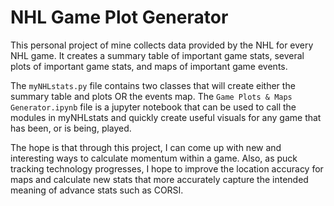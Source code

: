 # NHL Game Plot Generator
This personal project of mine collects data provided by the NHL for every NHL game. 
It creates a summary table of important game stats, several plots of important game stats, and maps of important game events.

The `myNHLstats.py` file contains two classes that will create either the summary table and plots OR the events map. 
The `Game Plots & Maps Generator.ipynb` file is a jupyter notebook that can be used to call the modules in myNHLstats 
and quickly create useful visuals for any game that has been, or is being, played.

The hope is that through this project, I can come up with new and interesting ways to calculate momentum within a game.
Also, as puck tracking technology progresses, I hope to improve the location accuracy for maps and calculate new stats that 
more accurately capture the intended meaning of advance stats such as CORSI. 
